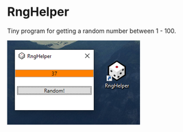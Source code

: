 # RngHelper
Tiny program for getting a random number between 1 - 100.

![alt text](https://github.com/dauv/rnghelper/blob/main/rnghelper.png?raw=true)
